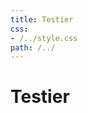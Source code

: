```yaml
---
title: Testier                                                        
css:
- /../style.css                
path: /../
---
```


# Testier